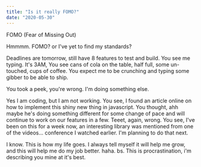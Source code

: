 ```yaml
---
title: "Is it really FOMO?"
date: "2020-05-30"
---
```


FOMO (Fear of Missing Out)

Hmmmm. FOMO? or I've yet to find my standards?

Deadlines are tomorrow, still have 8 features to test and build.
You see me typing. It's 3AM, You see cans of cola on the table, half full, some un-touched, cups of coffee.
You expect me to be crunching and typing some gibber to be able to ship.

You took a peek, you're wrong. I'm doing something else.

Yes I am coding, but I am not working. You see, I found an article online on how to
implement this shiny new thing in javascript.
You thought, ahh maybe he's doing something different for some change of pace and will continue to work on our features in a few.
Teeet, again, wrong. You see, I've been on this for a week now, an interesting library was mentioned from one of the videos... conference I watched earlier. I'm planning to do that next.

I know. This is how my life goes. I always tell myself it will help me grow, and this will help me do my job better. haha. bs. This is procrastination, i'm describing you mine at it's best.
